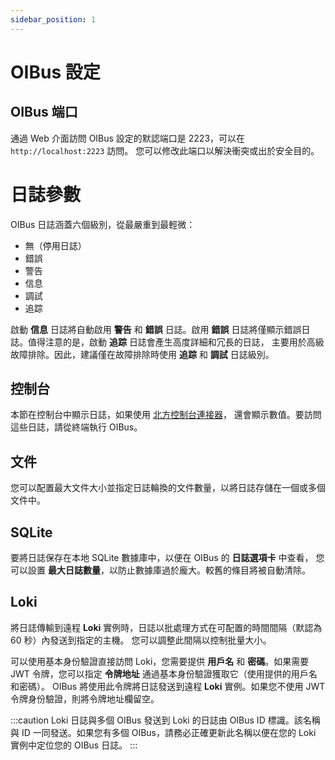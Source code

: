 ```yaml
---
sidebar_position: 1
---
```


# OIBus 設定
## OIBus 端口
通過 Web 介面訪問 OIBus 設定的默認端口是 2223，可以在 `http://localhost:2223` 訪問。
您可以修改此端口以解決衝突或出於安全目的。

# 日誌參數
OIBus 日誌涵蓋六個級別，從最嚴重到最輕微：
- 無（停用日誌）
- 錯誤
- 警告
- 信息
- 調試
- 追踪

啟動 **信息** 日誌將自動啟用 **警告** 和 **錯誤** 日誌。啟用 **錯誤** 日誌將僅顯示錯誤日誌。值得注意的是，啟動 **追踪** 日誌會產生高度詳細和冗長的日誌，
主要用於高級故障排除。因此，建議僅在故障排除時使用 **追踪** 和 **調試** 日誌級別。


## 控制台
本節在控制台中顯示日誌，如果使用 [北方控制台連接器](../../guide/north-connectors/console)，
還會顯示數值。要訪問這些日誌，請從終端執行 OIBus。

## 文件
您可以配置最大文件大小並指定日誌輪換的文件數量，以將日誌存儲在一個或多個文件中。

## SQLite
要將日誌保存在本地 SQLite 數據庫中，以便在 OIBus 的 **日誌選項卡** 中查看，
您可以設置 **最大日誌數量**，以防止數據庫過於龐大。較舊的條目將被自動清除。

## Loki
將日誌傳輸到遠程 **Loki** 實例時，日誌以批處理方式在可配置的時間間隔（默認為 60 秒）內發送到指定的主機。
您可以調整此間隔以控制批量大小。

可以使用基本身份驗證直接訪問 Loki，您需要提供 **用戶名** 和 **密碼**。如果需要 JWT 令牌，您可以指定 **令牌地址** 通過基本身份驗證獲取它（使用提供的用戶名和密碼）。
OIBus 將使用此令牌將日誌發送到遠程 **Loki** 實例。如果您不使用 JWT 令牌身份驗證，則將令牌地址欄留空。

:::caution Loki 日誌與多個 OIBus
發送到 Loki 的日誌由 OIBus ID 標識。該名稱與 ID 一同發送。如果您有多個 OIBus，請務必正確更新此名稱以便在您的 Loki 實例中定位您的 OIBus 日誌。
:::